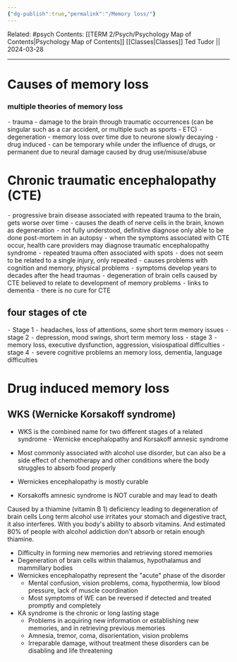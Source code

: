 ```yaml
---
{"dg-publish":true,"permalink":"/Memory loss/"}
---
```


Related: #psych
Contents: [[TERM 2/Psych/Psychology Map of Contents\|Psychology Map of Contents]]
[[Classes\|Classes]]
Ted Tudor || 2024-03-28
***
# Causes of memory loss 
### multiple theories of memory loss
⁃	trauma - damage to the brain through traumatic occurrences (can be singular such as a car accident, or multiple such as sports - ETC)
⁃	degeneration - memory loss over time due to neurone slowly decaying 
⁃	drug induced - can be temporary while under the influence of drugs, or permanent due to neural damage caused by drug use/misuse/abuse

# Chronic traumatic encephalopathy (CTE)
⁃	progressive brain disease associated with repeated trauma to the brain, gets worse over time 
⁃	causes the death of nerve cells in the brain, known as degeneration 
⁃	not fully understood, definitive diagnose only able to be done post-mortem in an autopsy 
⁃	when the symptoms associated with CTE occur, health care providers may diagnose traumatic encephalopathy syndrome 
⁃	repeated trauma often associated with spots
⁃	does not seem to be related to a single injury, only repeated 
⁃	causes problems with cognition and memory, physical problems 
⁃	symptoms develop years to decades after the head traumas 
⁃	degeneration of brain cells caused by CTE believed to relate to development of memory problems 
⁃	links to dementia 
⁃	there is no cure for CTE

## four stages of cte 
⁃	Stage 1 
⁃	headaches, loss of attentions, some short term memory issues 
⁃	stage 2 
⁃	depression, mood swings, short term memory loss 
⁃	stage 3 
⁃	memory loss, executive dysfunction, aggression, visiospatioal difficulties 
⁃	stage 4 
⁃	severe cognitive problems an memory loss, dementia, language difficulties 

# Drug induced memory loss 
## WKS (Wernicke Korsakoff syndrome)
- WKS is the combined name for two different stages of a related syndrome - Wernicke encephalopathy and Korsakoff amnesic syndrome 

- Most commonly associated with alcohol use disorder, but can also be a side effect of chemotherapy and other conditions where the body struggles to absorb food properly 
- Wernickes encephalopathy is mostly curable 
- Korsakoffs amnesic syndrome is NOT curable and may lead to death 

Caused by a thiamine (vitamin B 1) deficiency leading to degeneration of brain cells 
	Long term alcohol use irritates your stomach and digestive tract, it also interferes. With you body's ability to absorb vitamins. And estimated 80% of people with alcohol addiction don't absorb or retain enough thiamine. 

- Difficulty in forming new memories and retrieving stored memories 
- Degeneration of brain cells within thalamus, hypothalamus and mammillary bodies 
- Wernickes encephalopathy represent the "acute" phase of the disorder 
	- Mental confusion, vision problems, coma, hypothermia, low blood pressure, lack of muscle coordination 
	- Most symptoms of WE can be reversed if detected and treated promptly and completely 
- KA syndrome is the chronic or long lasting stage 
	- Problems in acquiring new information or establishing new memories, and in retrieving previous memories 
	- Amnesia, tremor, coma, disorientation, vision problems 
	- Irreparable damage, without treatment these disorders can be disabling and life threatening 
